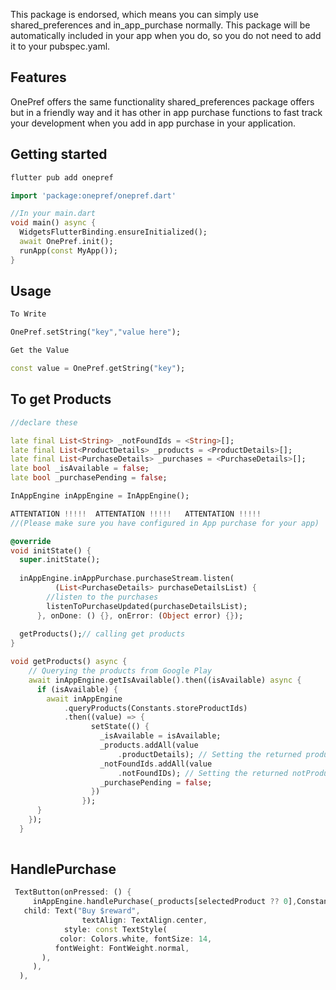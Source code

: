 

This package is endorsed, which means you can simply use shared_preferences and in_app_purchase normally. 
This package will be automatically included in your app when you do, so you do not need to add it to your pubspec.yaml.

## Features

OnePref offers the same functionality shared_preferences package offers but in a friendly way and it has other in app purchase 
functions to fast track your development when you add in app purchase in your application.

## Getting started

```dart
flutter pub add onepref
```

```dart
import 'package:onepref/onepref.dart' 
```

```dart
//In your main.dart
void main() async {
  WidgetsFlutterBinding.ensureInitialized();
  await OnePref.init();
  runApp(const MyApp());
}

```

## Usage

```dart
To Write

OnePref.setString("key","value here");
```

```dart
Get the Value

const value = OnePref.getString("key");
```

##  To get Products 

```dart
//declare these 

late final List<String> _notFoundIds = <String>[];
late final List<ProductDetails> _products = <ProductDetails>[];
late final List<PurchaseDetails> _purchases = <PurchaseDetails>[];
late bool _isAvailable = false;
late bool _purchasePending = false;

InAppEngine inAppEngine = InAppEngine();

ATTENTATION !!!!!  ATTENTATION !!!!!   ATTENTATION !!!!!
//(Please make sure you have configured in App purchase for your app)

@override
void initState() {
  super.initState();
  
  inAppEngine.inAppPurchase.purchaseStream.listen(
          (List<PurchaseDetails> purchaseDetailsList) {
        //listen to the purchases
        listenToPurchaseUpdated(purchaseDetailsList);
      }, onDone: () {}, onError: (Object error) {});
  
  getProducts();// calling get products
}

void getProducts() async {
    // Querying the products from Google Play
    await inAppEngine.getIsAvailable().then((isAvailable) async {
      if (isAvailable) {
        await inAppEngine
            .queryProducts(Constants.storeProductIds)
            .then((value) => {
                  setState(() {
                    _isAvailable = isAvailable;
                    _products.addAll(value
                        .productDetails); // Setting the returned products here.
                    _notFoundIds.addAll(value
                        .notFoundIDs); // Setting the returned notProductIds here.
                    _purchasePending = false;
                  })
                });
      }
    });
  }
  
```

## HandlePurchase

```dart
 TextButton(onPressed: () {
     inAppEngine.handlePurchase(_products[selectedProduct ?? 0],Constants.storeProductIds);},
   child: Text("Buy $reward",
                textAlign: TextAlign.center,
            style: const TextStyle(
           color: Colors.white, fontSize: 14,
          fontWeight: FontWeight.normal,
       ),
     ),
  ),
```